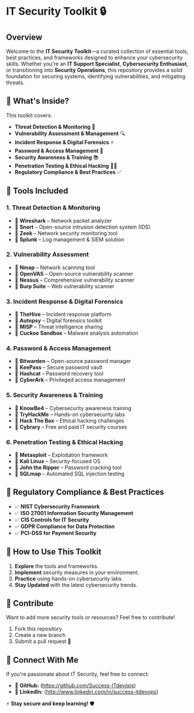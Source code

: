 # IT Security Toolkit 🔒

## Overview
Welcome to the **IT Security Toolkit**—a curated collection of essential tools, best practices, and frameworks designed to enhance your cybersecurity skills. Whether you're an **IT Support Specialist**, **Cybersecurity Enthusiast**, or transitioning into **Security Operations**, this repository provides a solid foundation for securing systems, identifying vulnerabilities, and mitigating threats.

## 🔹 What's Inside?
This toolkit covers:
- **Threat Detection & Monitoring** 🛑
- **Vulnerability Assessment & Management** 🔍
- **Incident Response & Digital Forensics** ⚡
- **Password & Access Management** 🔑
- **Security Awareness & Training** 📚
- **Penetration Testing & Ethical Hacking** 🏴‍☠️
- **Regulatory Compliance & Best Practices** ✅

## 📌 Tools Included
### **1. Threat Detection & Monitoring**
- 🔹 **Wireshark** – Network packet analyzer
- 🔹 **Snort** – Open-source intrusion detection system (IDS)
- 🔹 **Zeek** – Network security monitoring tool
- 🔹 **Splunk** – Log management & SIEM solution

### **2. Vulnerability Assessment**
- 🔹 **Nmap** – Network scanning tool
- 🔹 **OpenVAS** – Open-source vulnerability scanner
- 🔹 **Nessus** – Comprehensive vulnerability scanner
- 🔹 **Burp Suite** – Web vulnerability scanner

### **3. Incident Response & Digital Forensics**
- 🔹 **TheHive** – Incident response platform
- 🔹 **Autopsy** – Digital forensics toolkit
- 🔹 **MISP** – Threat intelligence sharing
- 🔹 **Cuckoo Sandbox** – Malware analysis automation

### **4. Password & Access Management**
- 🔹 **Bitwarden** – Open-source password manager
- 🔹 **KeePass** – Secure password vault
- 🔹 **Hashcat** – Password recovery tool
- 🔹 **CyberArk** – Privileged access management

### **5. Security Awareness & Training**
- 🔹 **KnowBe4** – Cybersecurity awareness training
- 🔹 **TryHackMe** – Hands-on cybersecurity labs
- 🔹 **Hack The Box** – Ethical hacking challenges
- 🔹 **Cybrary** – Free and paid IT security courses

### **6. Penetration Testing & Ethical Hacking**
- 🔹 **Metasploit** – Exploitation framework
- 🔹 **Kali Linux** – Security-focused OS
- 🔹 **John the Ripper** – Password cracking tool
- 🔹 **SQLmap** – Automated SQL injection testing

## 📜 Regulatory Compliance & Best Practices
- ✅ **NIST Cybersecurity Framework**
- ✅ **ISO 27001 Information Security Management**
- ✅ **CIS Controls for IT Security**
- ✅ **GDPR Compliance for Data Protection**
- ✅ **PCI-DSS for Payment Security**

## 🚀 How to Use This Toolkit
1. **Explore** the tools and frameworks.
2. **Implement** security measures in your environment.
3. **Practice** using hands-on cybersecurity labs.
4. **Stay Updated** with the latest cybersecurity trends.

## 🤝 Contribute
Want to add more security tools or resources? Feel free to contribute!
1. Fork this repository
2. Create a new branch
3. Submit a pull request 🚀

## 📩 Connect With Me
If you're passionate about IT Security, feel free to connect:
- 🔗 **GitHub:** (https://github.com/Success-ITdevops)
- 🔗 **LinkedIn:** (http://www.linkedin.com/in/success-itdevops)

⚡ **Stay secure and keep learning!** 🛡️
